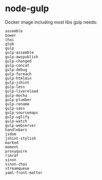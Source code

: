 node-gulp
=========

Docker image including most libs gulp needs:

    assemble
    bower
    chai
    glob
    gulp
    gulp-assemble
    gulp-awspublish
    gulp-changed
    gulp-concat
    gulp-debug
    gulp-foreach
    gulp-htmlmin
    gulp-jshint
    gulp-less
    gulp-livereload
    gulp-mocha
    gulp-plumber
    gulp-rename
    gulp-sass
    gulp-sourcemaps
    gulp-uglify
    gulp-watch
    gulp-webserver
    handlebars
    jsdom
    jshint-stylish
    marked
    moment
    proxyquire
    rimraf
    sinon
    sinon-chai
    streamqueue
    yaml-front-matter